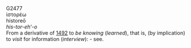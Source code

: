 <body>
  <p>G2477<br>  ἱστορέω  <br> historeō  <br><i>his-tor-eh‘-o </i><br>From a derivative of <a href="g1492.htm">1492</a>  to <i>be</i> <i>knowing</i> (<i>learned</i>), that is, (by implication) to <i>visit</i> for information (<i>interview</i>): - see.<br></p>
 </body>